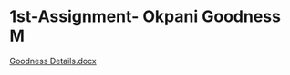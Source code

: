 # 1st-Assignment- Okpani Goodness M

[Goodness Details.docx](https://github.com/mgbo08160880670/1st-Assignment-/files/14261569/Goodness.Details.docx)

